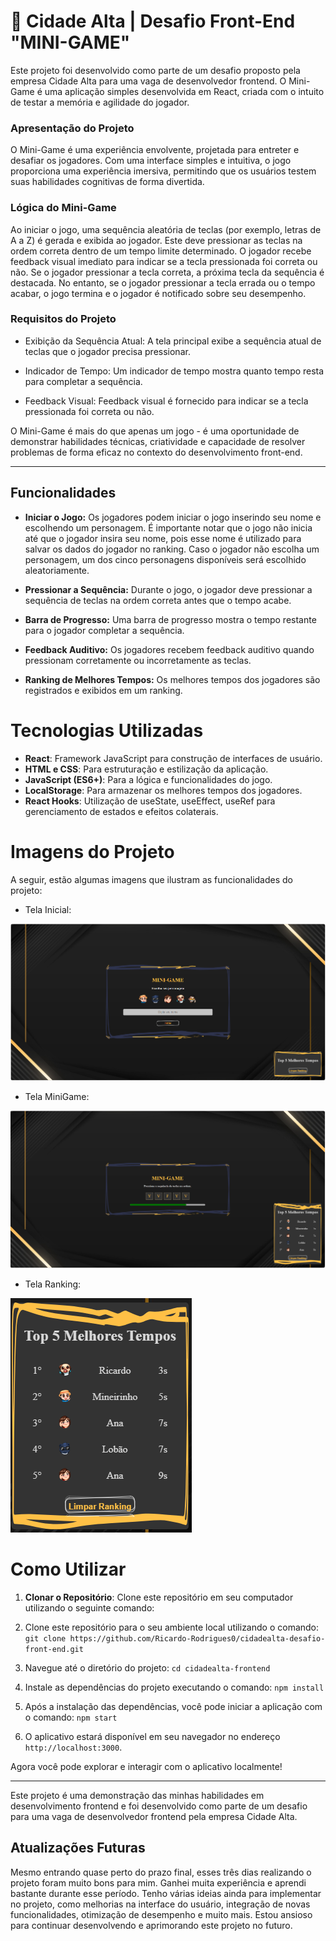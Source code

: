 # 🌇 **Cidade Alta | Desafio Front-End "MINI-GAME"**

Este projeto foi desenvolvido como parte de um desafio proposto pela empresa Cidade Alta para uma vaga de desenvolvedor frontend. O Mini-Game é uma aplicação simples desenvolvida em React, criada com o intuito de testar a memória e agilidade do jogador.

### Apresentação do Projeto

O Mini-Game é uma experiência envolvente, projetada para entreter e desafiar os jogadores. Com uma interface simples e intuitiva, o jogo proporciona uma experiência imersiva, permitindo que os usuários testem suas habilidades cognitivas de forma divertida.

### Lógica do Mini-Game
Ao iniciar o jogo, uma sequência aleatória de teclas (por exemplo, letras de A a Z) é gerada e exibida ao jogador. Este deve pressionar as teclas na ordem correta dentro de um tempo limite determinado. O jogador recebe feedback visual imediato para indicar se a tecla pressionada foi correta ou não. Se o jogador pressionar a tecla correta, a próxima tecla da sequência é destacada. No entanto, se o jogador pressionar a tecla errada ou o tempo acabar, o jogo termina e o jogador é notificado sobre seu desempenho.

### Requisitos do Projeto
- Exibição da Sequência Atual: A tela principal exibe a sequência atual de teclas que o jogador precisa pressionar.

- Indicador de Tempo: Um indicador de tempo mostra quanto tempo resta para completar a sequência.

- Feedback Visual: Feedback visual é fornecido para indicar se a tecla pressionada foi correta ou não.

O Mini-Game é mais do que apenas um jogo - é uma oportunidade de demonstrar habilidades técnicas, criatividade e capacidade de resolver problemas de forma eficaz no contexto do desenvolvimento front-end.

---

## Funcionalidades

- **Iniciar o Jogo:** Os jogadores podem iniciar o jogo inserindo seu nome e escolhendo um personagem. É importante notar que o jogo não inicia até que o jogador insira seu nome, pois esse nome é utilizado para salvar os dados do jogador no ranking. Caso o jogador não escolha um personagem, um dos cinco personagens disponíveis será escolhido aleatoriamente.

- **Pressionar a Sequência:** Durante o jogo, o jogador deve pressionar a sequência de teclas na ordem correta antes que o tempo acabe.

- **Barra de Progresso:** Uma barra de progresso mostra o tempo restante para o jogador completar a sequência.

- **Feedback Auditivo:** Os jogadores recebem feedback auditivo quando pressionam corretamente ou incorretamente as teclas.

- **Ranking de Melhores Tempos:** Os melhores tempos dos jogadores são registrados e exibidos em um ranking.


# Tecnologias Utilizadas

- **React**: Framework JavaScript para construção de interfaces de usuário.
- **HTML e CSS**: Para estruturação e estilização da aplicação.
- **JavaScript (ES6+)**: Para a lógica e funcionalidades do jogo.
- **LocalStorage**: Para armazenar os melhores tempos dos jogadores.
- **React Hooks**: Utilização de useState, useEffect, useRef para gerenciamento de estados e efeitos colaterais.

# Imagens do Projeto
A seguir, estão algumas imagens que ilustram as funcionalidades do projeto:

- Tela Inicial:
<img src="./cidadealta-frontend/public/images/telaInicial.png" alt="Tela Inicial">

- Tela MiniGame:
<img src="./cidadealta-frontend/public/images/telaMiniGame.png" alt="Tela MiniGame">

- Tela Ranking:
<img src="./cidadealta-frontend/public/images/telaRanking.png" alt="Tela Ranking">

# Como Utilizar

1. **Clonar o Repositório**: Clone este repositório em seu computador utilizando o seguinte comando:

2. Clone este repositório para o seu ambiente local utilizando o comando:
`git clone https://github.com/Ricardo-Rodrigues0/cidadealta-desafio-front-end.git`

3. Navegue até o diretório do projeto:
`cd cidadealta-frontend`

4. Instale as dependências do projeto executando o comando:
`npm install`

5. Após a instalação das dependências, você pode iniciar a aplicação com o comando:
`npm start`

6. O aplicativo estará disponível em seu navegador no endereço `http://localhost:3000`.

Agora você pode explorar e interagir com o aplicativo localmente!

---

Este projeto é uma demonstração das minhas habilidades em desenvolvimento frontend e foi desenvolvido como parte de um desafio para uma vaga de desenvolvedor frontend pela empresa Cidade Alta.


## Atualizações Futuras

Mesmo entrando quase perto do prazo final, esses três dias realizando o projeto foram muito bons para mim. Ganhei muita experiência e aprendi bastante durante esse período. Tenho várias ideias ainda para implementar no projeto, como melhorias na interface do usuário, integração de novas funcionalidades, otimização de desempenho e muito mais. Estou ansioso para continuar desenvolvendo e aprimorando este projeto no futuro.

